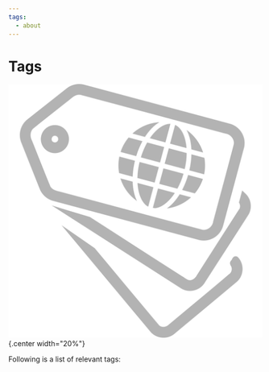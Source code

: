 ```yaml
---
tags:
  - about
---
```

# Tags
![](img/tags.svg){.center width="20%"}

Following is a list of relevant tags:

<!-- material/tags -->